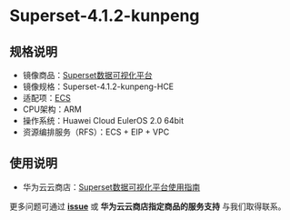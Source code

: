 # Superset-4.1.2-kunpeng

## 规格说明

- 镜像商品：[Superset数据可视化平台](https://marketplace.huaweicloud.com/contents/00197895-dcb9-4af3-9ba1-ac33ab509a8f#productid=OFFI1131119448706367488)
- 镜像规格：Superset-4.1.2-kunpeng-HCE
- 适配项：[ECS](https://support.huaweicloud.com/ecs/index.html)
- CPU架构：ARM
- 操作系统：Huawei Cloud EulerOS 2.0 64bit
- 资源编排服务（RFS）：ECS + EIP + VPC

## 使用说明

- 华为云云商店：[Superset数据可视化平台使用指南](./docs/usage.md)

更多问题可通过 [**issue**](https://github.com/HuaweiCloudDeveloper/redis-image/issues) 或 **华为云云商店指定商品的服务支持** 与我们取得联系。